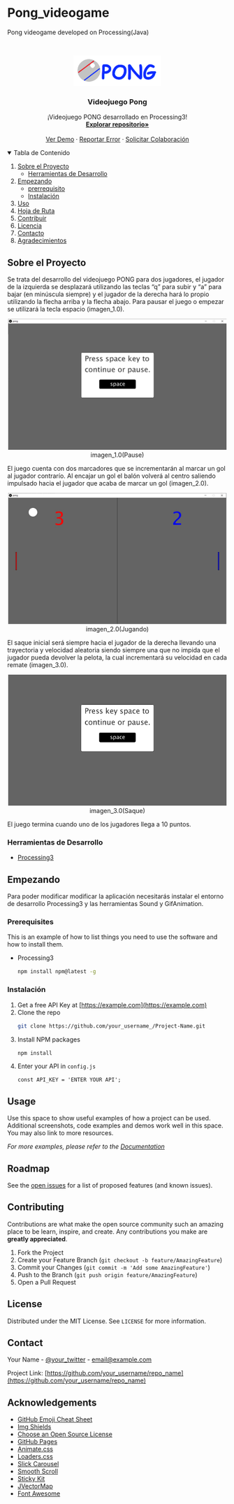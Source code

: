 # Pong_videogame
Pong videogame developed on Processing(Java)

<!-- PROJECT LOGO -->
<br />
<p align="center">
  <a href="https://github.com/carlosepb/Pong_videogame">
    <img src="images/logo.png" alt="Logo" width="200" height="70">
  </a>

  <h3 align="center">Videojuego Pong</h3>

  <p align="center">
    ¡Videojuego PONG desarrollado en Processing3!
    <br />
      <a href="https://github.com/carlosepb/Pong_videogame"><strong>Explorar repositorio»</strong></a>
    <br />
    <br />
      <a href="https://github.com/carlosepb/Pong_videogame/blob/main/images/animation.gif">Ver Demo</a>
      ·
      <a href="https://github.com/carlosepb/Pong_videogame/issues">Reportar Error</a>
      ·
      <a href="https://github.com/carlosepb/Pong_videogame/issues">Solicitar Colaboración</a>
    </p>
  </p>



<!-- TABLE OF CONTENTS -->
<details open="open">
  <summary>Tabla de Contenido</summary>
  <ol>
    <li>
      <a href="#sobre-el-proyecto">Sobre el Proyecto</a>
      <ul>
        <li><a href="#herramientas-de-desarrollo">Herramientas de Desarrollo</a></li>
      </ul>
    </li>
    <li>
      <a href="#empezando">Empezando</a>
      <ul>
        <li><a href="#prerequisites">prerrequisito</a></li>
        <li><a href="#instalacion">Instalación</a></li>
      </ul>
    </li>
    <li><a href="#usage">Uso</a></li>
    <li><a href="#roadmap">Hoja de Ruta</a></li>
    <li><a href="#contributing">Contribuir</a></li>
    <li><a href="#license">Licencia</a></li>
    <li><a href="#contact">Contacto</a></li>
    <li><a href="#acknowledgements">Agradecimientos</a></li>
  </ol>
</details>



<!-- ABOUT THE PROJECT -->
## Sobre el Proyecto

Se trata del desarrollo del videojuego PONG para dos jugadores, el jugador de la izquierda se desplazará utilizando las teclas “q” para subir y “a” para bajar (en minúscula siempre) y el jugador de la derecha hará lo propio utilizando la flecha arriba y la flecha abajo. Para pausar el juego o empezar se utilizará la tecla espacio (imagen_1.0).

<p align="center"><img src="images/Pause.JPG" alt="pause" width="500" height="300"></br>imagen_1.0(Pause)</p>

El juego cuenta con dos marcadores que se incrementarán al marcar un gol al jugador contrarío. Al encajar un gol el balón volverá al centro saliendo impulsado hacia el jugador que acaba de marcar un gol (imagen_2.0).

<p align="center"><img src="images/gamePlay.JPG" alt="gamePlay" width="500" height="300"></br>imagen_2.0(Jugando)</p>

El saque inicial será siempre hacia el jugador de la derecha llevando una trayectoria y velocidad aleatoria siendo siempre una que no impida que el jugador pueda devolver la pelota, la cual incrementará su velocidad en cada remate (imagen_3.0).

<p align="center"><img src="images/animation.gif" alt="gamePlay" width="500" height="300"></br>imagen_3.0(Saque)</p>

El juego termina cuando uno de los jugadores llega a 10 puntos.

### Herramientas de Desarrollo

* [Processing3](https://processing.org/download/)

<!-- GETTING STARTED -->
## Empezando

Para poder modificar modificar la aplicación necesitarás instalar el entorno de desarrollo Processing3 y las herramientas Sound y GifAnimation.

### Prerequisites

This is an example of how to list things you need to use the software and how to install them.
* Processing3
  ```sh
  npm install npm@latest -g
  ```

### Instalación

1. Get a free API Key at [https://example.com](https://example.com)
2. Clone the repo
   ```sh
   git clone https://github.com/your_username_/Project-Name.git
   ```
3. Install NPM packages
   ```sh
   npm install
   ```
4. Enter your API in `config.js`
   ```JS
   const API_KEY = 'ENTER YOUR API';
   ```



<!-- USAGE EXAMPLES -->
## Usage

Use this space to show useful examples of how a project can be used. Additional screenshots, code examples and demos work well in this space. You may also link to more resources.

_For more examples, please refer to the [Documentation](https://example.com)_



<!-- ROADMAP -->
## Roadmap

See the [open issues](https://github.com/othneildrew/Best-README-Template/issues) for a list of proposed features (and known issues).



<!-- CONTRIBUTING -->
## Contributing

Contributions are what make the open source community such an amazing place to be learn, inspire, and create. Any contributions you make are **greatly appreciated**.

1. Fork the Project
2. Create your Feature Branch (`git checkout -b feature/AmazingFeature`)
3. Commit your Changes (`git commit -m 'Add some AmazingFeature'`)
4. Push to the Branch (`git push origin feature/AmazingFeature`)
5. Open a Pull Request



<!-- LICENSE -->
## License

Distributed under the MIT License. See `LICENSE` for more information.



<!-- CONTACT -->
## Contact

Your Name - [@your_twitter](https://twitter.com/your_username) - email@example.com

Project Link: [https://github.com/your_username/repo_name](https://github.com/your_username/repo_name)



<!-- ACKNOWLEDGEMENTS -->
## Acknowledgements
* [GitHub Emoji Cheat Sheet](https://www.webpagefx.com/tools/emoji-cheat-sheet)
* [Img Shields](https://shields.io)
* [Choose an Open Source License](https://choosealicense.com)
* [GitHub Pages](https://pages.github.com)
* [Animate.css](https://daneden.github.io/animate.css)
* [Loaders.css](https://connoratherton.com/loaders)
* [Slick Carousel](https://kenwheeler.github.io/slick)
* [Smooth Scroll](https://github.com/cferdinandi/smooth-scroll)
* [Sticky Kit](http://leafo.net/sticky-kit)
* [JVectorMap](http://jvectormap.com)
* [Font Awesome](https://fontawesome.com)





<!-- MARKDOWN LINKS & IMAGES -->
<!-- https://www.markdownguide.org/basic-syntax/#reference-style-links -->
[contributors-shield]: https://img.shields.io/github/contributors/othneildrew/Best-README-Template.svg?style=for-the-badge
[contributors-url]: https://github.com/othneildrew/Best-README-Template/graphs/contributors
[forks-shield]: https://img.shields.io/github/forks/othneildrew/Best-README-Template.svg?style=for-the-badge
[forks-url]: https://github.com/othneildrew/Best-README-Template/network/members
[stars-shield]: https://img.shields.io/github/stars/othneildrew/Best-README-Template.svg?style=for-the-badge
[stars-url]: https://github.com/othneildrew/Best-README-Template/stargazers
[issues-shield]: https://img.shields.io/github/issues/othneildrew/Best-README-Template.svg?style=for-the-badge
[issues-url]: https://github.com/othneildrew/Best-README-Template/issues
[license-shield]: https://img.shields.io/github/license/othneildrew/Best-README-Template.svg?style=for-the-badge
[license-url]: https://github.com/othneildrew/Best-README-Template/blob/master/LICENSE.txt
[linkedin-shield]: https://img.shields.io/badge/-LinkedIn-black.svg?style=for-the-badge&logo=linkedin&colorB=555
[linkedin-url]: https://linkedin.com/in/othneildrew
[product-screenshot]: images/screenshot.png
